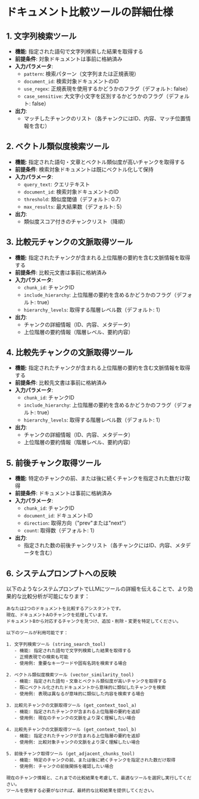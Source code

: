 # ドキュメント比較ツールの詳細仕様

## 1. 文字列検索ツール

- **機能**: 指定された語句で文字列検索した結果を取得する
- **前提条件**: 対象ドキュメントは事前に格納済み
- **入力パラメータ**:
  - `pattern`: 検索パターン（文字列または正規表現）
  - `document_id`: 検索対象ドキュメントのID
  - `use_regex`: 正規表現を使用するかどうかのフラグ（デフォルト: false）
  - `case_sensitive`: 大文字小文字を区別するかどうかのフラグ（デフォルト: false）
- **出力**:
  - マッチしたチャンクのリスト（各チャンクにはID、内容、マッチ位置情報を含む）

## 2. ベクトル類似度検索ツール

- **機能**: 指定された語句・文章とベクトル類似度が高いチャンクを取得する
- **前提条件**: 検索対象ドキュメントは既にベクトル化して保持
- **入力パラメータ**:
  - `query_text`: クエリテキスト
  - `document_id`: 検索対象ドキュメントのID
  - `threshold`: 類似度閾値（デフォルト: 0.7）
  - `max_results`: 最大結果数（デフォルト: 5）
- **出力**:
  - 類似度スコア付きのチャンクリスト（降順）

## 3. 比較元チャンクの文脈取得ツール

- **機能**: 指定されたチャンクが含まれる上位階層の要約を含む文脈情報を取得する
- **前提条件**: 比較元文書は事前に格納済み
- **入力パラメータ**:
  - `chunk_id`: チャンクID
  - `include_hierarchy`: 上位階層の要約を含めるかどうかのフラグ（デフォルト: true）
  - `hierarchy_levels`: 取得する階層レベル数（デフォルト: 1）
- **出力**:
  - チャンクの詳細情報（ID、内容、メタデータ）
  - 上位階層の要約情報（階層レベル、要約内容）

## 4. 比較先チャンクの文脈取得ツール

- **機能**: 指定されたチャンクが含まれる上位階層の要約を含む文脈情報を取得する
- **前提条件**: 比較先文書は事前に格納済み
- **入力パラメータ**:
  - `chunk_id`: チャンクID
  - `include_hierarchy`: 上位階層の要約を含めるかどうかのフラグ（デフォルト: true）
  - `hierarchy_levels`: 取得する階層レベル数（デフォルト: 1）
- **出力**:
  - チャンクの詳細情報（ID、内容、メタデータ）
  - 上位階層の要約情報（階層レベル、要約内容）

## 5. 前後チャンク取得ツール

- **機能**: 特定のチャンクの前、または後に続くチャンクを指定された数だけ取得
- **前提条件**: ドキュメントは事前に格納済み
- **入力パラメータ**:
  - `chunk_id`: チャンクID
  - `document_id`: ドキュメントID
  - `direction`: 取得方向（"prev"または"next"）
  - `count`: 取得数（デフォルト: 1）
- **出力**:
  - 指定された数の前後チャンクリスト（各チャンクにはID、内容、メタデータを含む）

## 6. システムプロンプトへの反映

以下のようなシステムプロンプトでLLMにツールの詳細を伝えることで、より効果的な比較分析が可能になります：

```
あなたは2つのドキュメントを比較するアシスタントです。
現在、ドキュメントAのチャンクを処理しています。
ドキュメントBから対応するチャンクを見つけ、追加・削除・変更を特定してください。

以下のツールが利用可能です：

1. 文字列検索ツール (string_search_tool)
   - 機能: 指定された語句で文字列検索した結果を取得する
   - 正規表現での検索も可能
   - 使用例: 重要なキーワードや固有名詞を検索する場合

2. ベクトル類似度検索ツール (vector_similarity_tool)
   - 機能: 指定された語句・文章とベクトル類似度が高いチャンクを取得する
   - 既にベクトル化されたドキュメントから意味的に類似したチャンクを検索
   - 使用例: 表現は異なるが意味的に類似した内容を検索する場合

3. 比較元チャンクの文脈取得ツール (get_context_tool_a)
   - 機能: 指定されたチャンクが含まれる上位階層の要約を返却
   - 使用例: 現在のチャンクの文脈をより深く理解したい場合

4. 比較先チャンクの文脈取得ツール (get_context_tool_b)
   - 機能: 指定されたチャンクが含まれる上位階層の要約を返却
   - 使用例: 比較対象チャンクの文脈をより深く理解したい場合

5. 前後チャンク取得ツール (get_adjacent_chunks_tool)
   - 機能: 特定のチャンクの前、または後に続くチャンクを指定された数だけ取得
   - 使用例: チャンクの前後関係を確認したい場合

現在のチャンク情報と、これまでの比較結果を考慮して、最適なツールを選択し実行してください。
ツールを使用する必要がなければ、最終的な比較結果を提供してください。
```
